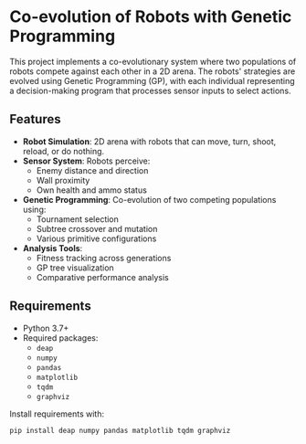 # Co-evolution of Robots with Genetic Programming

This project implements a co-evolutionary system where two populations of robots compete against each other in a 2D arena. The robots' strategies are evolved using Genetic Programming (GP), with each individual representing a decision-making program that processes sensor inputs to select actions.

## Features

- **Robot Simulation**: 2D arena with robots that can move, turn, shoot, reload, or do nothing.
- **Sensor System**: Robots perceive:
  - Enemy distance and direction
  - Wall proximity
  - Own health and ammo status
- **Genetic Programming**: Co-evolution of two competing populations using:
  - Tournament selection
  - Subtree crossover and mutation
  - Various primitive configurations
- **Analysis Tools**: 
  - Fitness tracking across generations
  - GP tree visualization
  - Comparative performance analysis

## Requirements

- Python 3.7+
- Required packages:
  - `deap`
  - `numpy`
  - `pandas`
  - `matplotlib`
  - `tqdm`
  - `graphviz`

Install requirements with:
```bash
pip install deap numpy pandas matplotlib tqdm graphviz
